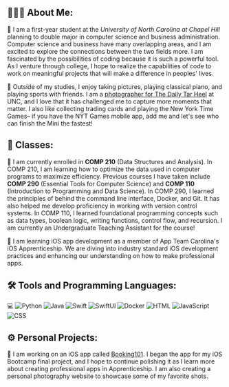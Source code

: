 ## 👨🏻‍💻 About Me: 
🏫 I am a first-year student at the _University of North Carolina at Chapel Hill_ planning to double major in computer science and business administration. Computer science and business have many overlapping areas, and I am excited to explore the connections between the two fields more. I am fascinated by the possibilities of coding because it is such a powerful tool. As I venture through college, I hope to realize the capabilities of code to work on meaningful projects that will make a difference in peoples' lives. 

🧩 Outside of my studies, I enjoy taking pictures, playing classical piano, and playing sports with friends. I am a [photographer for The Daily Tar Heel](https://www.dailytarheel.com/staff/alex-yang) at UNC, and I love that it has challenged me to capture more moments that matter. I also like collecting trading cards and playing the New York Time Games– if you have the NYT Games mobile app, add me and let's see who can finish the Mini the fastest!

## 📖 Classes:
📝 I am currently enrolled in __COMP 210__ (Data Structures and Analysis). In COMP 210, I am learning how to optimize the data used in computer programs to maximize efficiency. Previous courses I have taken include __COMP 290__ (Essential Tools for Computer Science) and __COMP 110__ (Introduction to Programming and Data Science). In COMP 290, I learned the principles of behind the command line interface, Docker, and Git. It has also helped me develop proficiency in working with version control systems. In COMP 110, I learned foundational programming concepts such as data types, boolean logic, writing functions, control flow, and recursion. I am currently an Undergraduate Teaching Assistant for the course!

📱 I am learning iOS app development as a member of App Team Carolina's iOS Apprenticeship. We are diving into industry standard iOS development practices and enhancing our understanding on how to make professional apps.

## 🛠️ Tools and Programming Languages:
💻 
![Python](https://img.shields.io/badge/-Python-05122A?style=flat&logo=python)
![Java](https://img.shields.io/badge/-Java-05122A?style=flat&logo=oracle)
![Swift](https://img.shields.io/badge/-Swift-05122A?style=flat&logo=swift)
![SwiftUI](https://img.shields.io/badge/-SwiftUI-05122A?style=flat&logo=swift&logoColor=03c3ff)
![Docker](https://img.shields.io/badge/-Docker-05122A?style=flat&logo=docker)
![HTML](https://img.shields.io/badge/-HTML-05122A?style=flat&logo=html5)
![JavaScript](https://img.shields.io/badge/-JavaScript-05122A?style=flat&logo=javascript)
![CSS](https://img.shields.io/badge/-CSS-05122A?style=flat&logo=css3&logoColor=1572B6)

## ⚙️ Personal Projects:

📸 I am working on an iOS app called [Booking101](https://github.com/aqyang28/f24-bootcamp-final-project). I began the app for my iOS Bootcamp final project, and I hope to continue polishing it as I learn more about creating professional apps in Apprenticeship. I am also creating a personal photography website to showcase some of my favorite shots.


<!--
**aqyang28/aqyang28** is a ✨ _special_ ✨ repository because its `README.md` (this file) appears on your GitHub profile.

Here are some ideas to get you started:

- 🔭 I’m currently working on ...
- 🌱 I’m currently learning ...
- 👯 I’m looking to collaborate on ...
- 🤔 I’m looking for help with ...
- 💬 Ask me about ...
- 📫 How to reach me: ...
- 😄 Pronouns: ...
- ⚡ Fun fact: ...
-->
